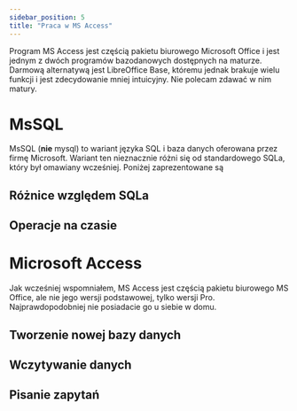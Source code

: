 ```yaml
---
sidebar_position: 5
title: "Praca w MS Access"
---
```


Program MS Access jest częścią pakietu biurowego Microsoft Office i jest jednym
z dwóch programów bazodanowych dostępnych na maturze. Darmową alternatywą jest
LibreOffice Base, któremu jednak brakuje wielu funkcji i jest zdecydowanie
mniej intuicyjny. Nie polecam zdawać w nim matury.

# MsSQL

MsSQL (**nie** mysql) to wariant języka SQL i baza danych oferowana przez firmę
Microsoft. Wariant ten nieznacznie różni się od standardowego SQLa, który był
omawiany wcześniej. Poniżej zaprezentowane są

## Różnice względem SQLa

## Operacje na czasie

# Microsoft Access

Jak wcześniej wspomniałem, MS Access jest częścią pakietu biurowego MS Office,
ale nie jego wersji podstawowej, tylko wersji Pro. Najprawdopodobniej nie
posiadacie go u siebie w domu.

## Tworzenie nowej bazy danych

## Wczytywanie danych

## Pisanie zapytań
